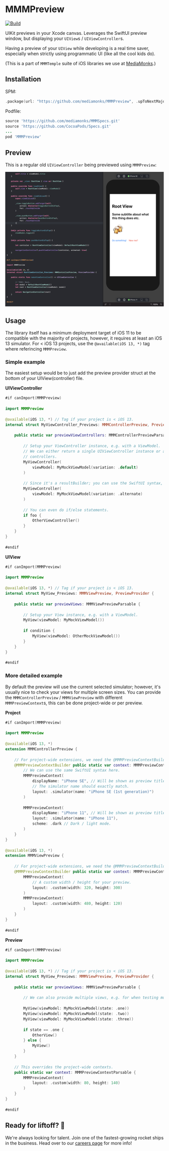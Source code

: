 # MMMPreview

[![Build](https://github.com/mediamonks/MMMPreview/workflows/Build/badge.svg)](https://github.com/mediamonks/MMMPreview/actions?query=workflow%3ABuild)

UIKit previews in your Xcode canvas. Leverages the SwiftUI preview window, but
displaying your `UIView`s / `UIViewController`s.

Having a preview of your `UIView` while developing is a real time saver, especially
when strictly using programmatic UI (like all the cool kids do).

(This is a part of `MMMTemple` suite of iOS libraries we use at
[MediaMonks](https://www.mediamonks.com/).)

## Installation

SPM:

```swift
.package(url: "https://github.com/mediamonks/MMMPreview", .upToNextMajor(from: "0.3.0"))
```

Podfile:

```ruby
source 'https://github.com/mediamonks/MMMSpecs.git'
source 'https://github.com/CocoaPods/Specs.git'
...
pod 'MMMPreview'
```

## Preview

This is a regular old `UIViewController` being previewed using `MMMPreview`:

![Xcode Preview](https://raw.githubusercontent.com/mediamonks/MMMPreview/main/Example.png)

## Usage

The library itself has a minimum deployment target of iOS 11 to be compatible with the majority of projects,
however, it requires at least an iOS 13 simulator. For < iOS 13 projects, use the `@available(iOS 13, *)`
tag where referincing `MMMPreview`.

### Simple example

The easiest setup would be to just add the preview provider struct at the bottom of your UIView(controller)
file.

**UIViewController**
```swift
#if canImport(MMMPreview)

import MMMPreview

@available(iOS 13, *) // Tag if your project is < iOS 13.
internal struct MyViewController_Previews: MMMControllerPreview, PreviewProvider {

	public static var previewViewControllers: MMMControllerPreviewParsable {

		// Setup your ViewController instance, e.g. with a ViewModel.
		// We can either return a single UIViewController instance or an array of
		// controllers.
		MyViewController(
			viewModel: MyMockViewModel(variation: .default)
		)

		// Since it's a resultBuilder; you can use the SwiftUI syntax, no array's needed.
		MyViewController(
			viewModel: MyMockViewModel(variation: .alternate)
		)

		// You can even do if/else statements.
		if foo {
			OtherViewController()
		}
	}
}

#endif
```

**UIView**
```swift
#if canImport(MMMPreview)

import MMMPreview

@available(iOS 13, *) // Tag if your project is < iOS 13.
internal struct MyView_Previews: MMMViewPreview, PreviewProvider {

	public static var previewViews: MMMViewPreviewParsable {

		// Setup your View instance, e.g. with a ViewModel.
		MyView(viewModel: MyMockViewModel())

		if condition {
			MyView(viewModel: OtherMockViewModel())
		}
	}
}

#endif
```

### More detailed example

By default the preview will use the current selected simulator; however, it's usually nice to check your views
for multiple screen sizes. You can provide the `MMMControllerPreview` / `MMMViewPreview` with different
`MMMPreviewContext`s, this can be done project-wide or per preview.

**Project**

```swift
#if canImport(MMMPreview)

import MMMPreview

@available(iOS 13, *)
extension MMMControllerPreview {

	// For project-wide extensions, we need the @MMMPreviewContextBuilder wrapper.
	@MMMPreviewContextBuilder public static var context: MMMPreviewContextParsable {
		// We can use the same SwiftUI syntax here.
		MMMPreviewContext(
			displayName: "iPhone SE", // Will be shown as preview title, not necesary.
			// The simulator name should exactly match.
			layout: .simulator(name: "iPhone SE (1st generation)")
		)

		MMMPreviewContext(
			displayName: "iPhone 11", // Will be shown as preview title.
			layout: .simulator(name: "iPhone 11"),
			scheme: .dark // Dark / light mode.
		)
	}
}

@available(iOS 13, *)
extension MMMViewPreview {

	// For project-wide extensions, we need the @MMMPreviewContextBuilder wrapper.
	@MMMPreviewContextBuilder public static var context: MMMPreviewContextParsable {
		MMMPreviewContext(
			// A custom width / height for your preview.
			layout: .custom(width: 320, height: 300)
		)
		MMMPreviewContext(
			layout: .custom(width: 480, height: 120)
		)
	}
}

#endif
```

**Preview**

```swift
#if canImport(MMMPreview)

import MMMPreview

@available(iOS 13, *) // Tag if your project is < iOS 13.
internal struct MyView_Previews: MMMViewPreview, PreviewProvider {

	public static var previewViews: MMMViewPreviewParsable {

		// We can also provide multiple views, e.g. for when testing multiple states at once.

		MyView(viewModel: MyMockViewModel(state: .one))
		MyView(viewModel: MyMockViewModel(state: .two))
		MyView(viewModel: MyMockViewModel(state: .three))

		if state == .one {
			OtherView()
		} else {
			MyView()
		}
	}

	// This overrides the project-wide contexts.
	public static var context: MMMPreviewContextParsable {
		MMMPreviewContext(
			layout: .custom(width: 80, height: 140)
		)
	}
}

#endif
```

## Ready for liftoff? 🚀

We're always looking for talent. Join one of the fastest-growing rocket ships in
the business. Head over to our [careers page](https://media.monks.com/careers)
for more info!
